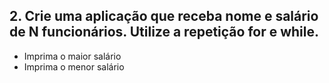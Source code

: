 ﻿## 2. Crie uma aplicação que receba nome e salário de N funcionários. Utilize a repetição for e while.
- Imprima o maior salário
- Imprima o menor salário